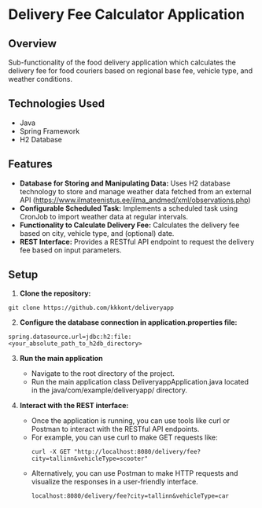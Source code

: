 # Delivery Fee Calculator Application

## Overview
Sub-functionality of the food delivery application which calculates the delivery fee for food couriers based on regional base fee, vehicle type, and weather conditions.

## Technologies Used
- Java
- Spring Framework
- H2 Database

## Features
- **Database for Storing and Manipulating Data:** Uses H2 database technology to store and manage weather data fetched from an external API (https://www.ilmateenistus.ee/ilma_andmed/xml/observations.php)
- **Configurable Scheduled Task:** Implements a scheduled task using CronJob to import weather data at regular intervals. 
- **Functionality to Calculate Delivery Fee:** Calculates the delivery fee based on city, vehicle type, and (optional) date.
- **REST Interface:** Provides a RESTful API endpoint to request the delivery fee based on input parameters.

## Setup
1. **Clone the repository:**
```
git clone https://github.com/kkkont/deliveryapp
```
2. **Configure the database connection in application.properties file:**
```
spring.datasource.url=jdbc:h2:file:<your_absolute_path_to_h2db_directory>
```
3. **Run the main application**
   - Navigate to the root directory of the project.
   - Run the main application class DeliveryappApplication.java located in the java/com/example/deliveryapp/ directory.


4. **Interact with the REST interface:**
    - Once the application is running, you can use tools like curl or Postman to interact with the RESTful API endpoints.
    - For example, you can use curl to make GET requests like:
        ```
        curl -X GET "http://localhost:8080/delivery/fee?city=tallinn&vehicleType=scooter"
        ```
    - Alternatively, you can use Postman to make HTTP requests and visualize the responses in a user-friendly interface.
      ```
      localhost:8080/delivery/fee?city=tallinn&vehicleType=car
        ```
